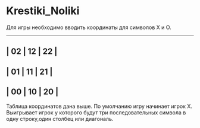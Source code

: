 # Krestiki_Noliki

Для игры необходимо вводить координаты для символов X и O.

------------------------------
|   02   |   12   |   22   |
------------------------------
|   01   |   11   |   21   |
------------------------------
|   00   |   10   |   20   |
------------------------------

Таблица координатов дана выше. 
По умолчанию игру начинает игрок Х.
Выигрывает игрок у которого будут три последовательных символа в одну строку,один столбец или диагональ.
